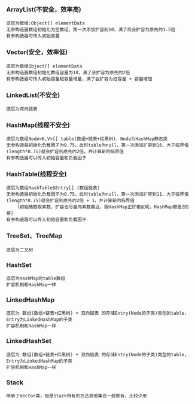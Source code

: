 ### ArrayList(不安全，效率高)

    底层为数组:Object[] elementData
    无参构造器数组初始化为空数组，第一次添加扩容到10，满了后会扩容为原先的1.5倍
    有参构造器可传入初始容量

### Vector(安全，效率低)

    底层为数组Object[] elementData
    无参构造器数组初始化数组容量为10，满了会扩容为原先的2倍
    有参构造器可传入初始容量和容量增量，满了会扩容为旧容量 + 容量增加

### LinkedList(不安全)

    底层为双向链表

### HashMap(线程不安全)

    底层为数组Node<K,V>[] table(数组+链表+红黑树)，Node为HashMap静态类
    无参构造器初始化负载因子为0.75，此时table为null，第一次添加扩容到16，大于临界值(length*0.75)就会扩容到原先的2倍，并计算新的临界值
    有参构造器可以传入初始容量和负载因子

### HashTable(线程安全)

    底层为数组HashTable$Entry[] (数组链表)
    无参构造器初始化负载因子为0.75，此时table为null，第一次添加扩容到11，大于临界值(length*0.75)就会扩容到原先的2倍 + 1，并计算新的临界值
        (初始桶数取素数，扩容也尽量向素数靠近，跟HashMap正好相反呢，HashMap都是2的幂)
    有参构造器可以传入初始容量和负载因子

### TreeSet、TreeMap

    底层为二叉树

### HashSet

    底层为HashMap的table数组
    扩容机制和HashMap一样

### LinkedHashMap

    底层为 数组(数组+链表+红黑树) + 双向链表 的存储Entry(Node的子类)类型的table，Entry为LinkedHashMap的子类
    扩容机制和HashMap一样

### LinkedHashSet

    底层为 数组(数组+链表+红黑树) + 双向链表 的存储Entry(Node的子类)类型的table，Entry为LinkedHashMap的子类
    扩容机制和HashMap一样

### Stack
    继承了Vector类，但是Stack特有的方法其他集合一般都有，比较少用